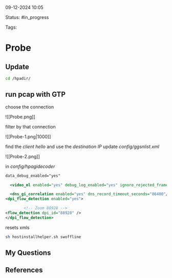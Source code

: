 

09-12-2024 10:05

Status: #in_progress

Tags:

# Probe

## Update 

 ``` bash
 cd /hpadir/
```
 
## run pcap with GTP

choose the connection

![[Probe.png]]

filter by that connection

![[Probe-1.png|1000]]

find the *client hello* and use the *destination IP*
update *config/ggsnlist.xml*

![[Probe-2.png]]

in *config/hpagidecoder* 
``` xml
data_debug_enabled="yes"

  <video_ml enabled="yes" debug_log_enabled="yes" ignore_rejected_frames_enabled="no" record_video_frames="no"/>  

  <dns_gi_correlation enabled="yes" dns_record_timeout_seconds="86400"/>  
<dpi_flow_detection enabled="yes">

        <!-- Zoom 88928 -->  
<flow_detection dpi_id="88928" />  
</dpi_flow_detection>
```

resets xmls
``` bash
sh hostinstallhelper.sh swoffline
```
## My Questions


## References

